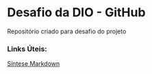 # Desafio da DIO - GitHub
Repositório criado para desafio do projeto

### Links Úteis:

[Síntese Markdown](https://www.markdownguide.org/basic-syntax/)
